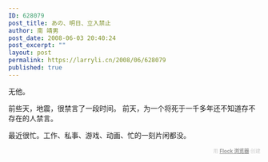 ```yaml
---
ID: 628079
post_title: あの、明日、立入禁止
author: 南 靖男
post_date: 2008-06-03 20:40:24
post_excerpt: ""
layout: post
permalink: https://larryli.cn/2008/06/628079
published: true
---
```

无他。

前些天，地震，很禁言了一段时间。
前天，为一个将死于一千多年还不知道存不存在的人禁言。

最近很忙。工作、私事、游戏、动画、忙的一刻片闲都没。
  <div class="flockcredit" style="text-align: right; color: #CCC; font-size: x-small;">用 <a href="http://www.flock.com/blogged-with-flock" style="color: #999; font-weight: bold;" target="_new" title="Flock Browser">Flock 浏览器</a> 创建</div>